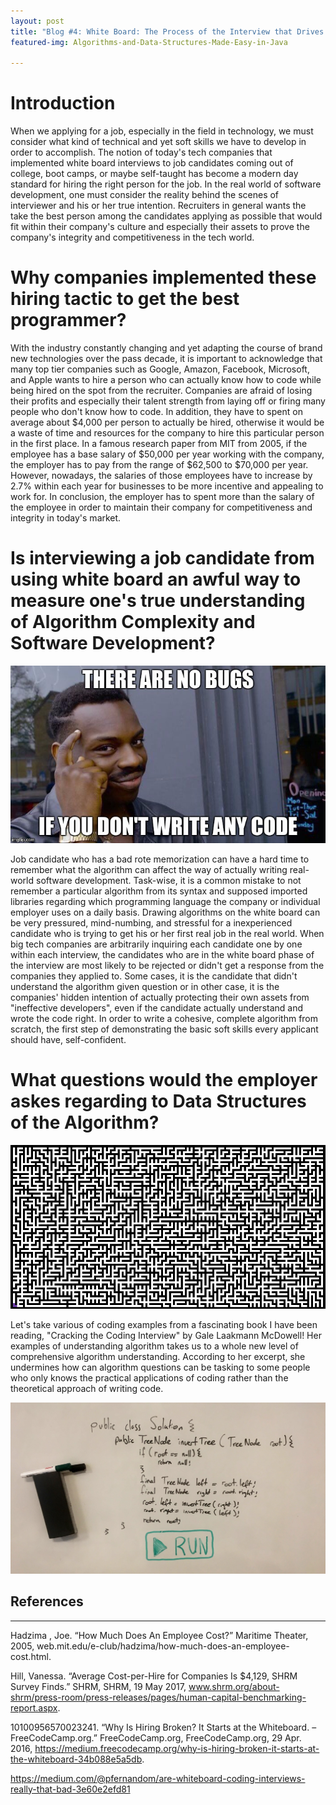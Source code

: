 ```yaml
---
layout: post
title: "Blog #4: White Board: The Process of the Interview that Drives People' Insane."
featured-img: Algorithms-and-Data-Structures-Made-Easy-in-Java

---
```


# Introduction

When we applying for a job, especially in the field in technology, we must consider what kind of technical and yet soft skills we have to develop in order to accomplish. The notion of today's tech companies that implemented white board interviews to job candidates coming out of college, boot camps, or maybe self-taught has become a modern day standard for hiring the right person for the job. In the real world of software development, one must consider the reality behind the scenes of interviewer and his or her true intention. Recruiters in general wants the take the best person among the candidates applying as possible that would fit within their company's culture and especially their assets to prove the company's integrity and competitiveness in the tech world.

# Why companies implemented these hiring tactic to get the best programmer?

With the industry constantly changing and yet adapting the course of brand new technologies over the pass decade, it is important to acknowledge that many top tier companies such as Google, Amazon, Facebook, Microsoft, and Apple wants to hire a person who can actually know how to code while being hired on the spot from the recruiter. Companies are afraid of losing their profits and especially their talent strength from laying off or firing many people who don't know how to code. In addition, they have to spent on average about $4,000 per person to actually be hired, otherwise it would be a waste of time and resources for the company to hire this particular person in the first place. In a famous research paper from MIT from 2005, if the employee has a base salary of $50,000 per year working with the company, the employer has to pay from the range of $62,500 to $70,000 per year. However, nowadays, the salaries of those employees have to increase by 2.7% within each year for businesses to be more incentive and appealing to work for. In conclusion, the employer has to spent more than the salary of the employee in order to maintain their company for competitiveness and integrity in today's market.

# Is interviewing a job candidate from using white board an awful way to measure one's true understanding of Algorithm Complexity and Software Development?

![image](/assets/img/1_TtFMYdyRH6fR98WwMLjYLQ.jpeg)

Job candidate who has a bad rote memorization can have a hard time to remember what the algorithm can affect the way of actually writing real-world software development. Task-wise, it is a common mistake to not remember a particular algorithm from its syntax and supposed imported libraries regarding which programming language the company or individual employer uses on a daily basis. Drawing algorithms on the white board can be very pressured, mind-numbing, and stressful for a inexperienced candidate who is trying to get his or her first real job in the real world. When big tech companies are arbitrarily inquiring each candidate one by one within each interview, the candidates who are in the white board phase of the interview are most likely to be rejected or didn't get a response from the companies they applied to. Some cases, it is the candidate that didn't understand the algorithm given question or in other case, it is the companies' hidden intention of actually protecting their own assets from "ineffective developers", even if the candidate actually understand and wrote the code right. In order to write a cohesive, complete algorithm from scratch, the first step of demonstrating the basic soft skills every applicant should have, self-confident.

# What questions would the employer askes regarding to Data Structures of the Algorithm?
![image](/assets/img/source.gif)

Let's take various of coding examples from a fascinating book I have been reading, "Cracking the Coding Interview" by Gale Laakmann McDowell! Her examples of understanding algorithm takes us to a whole new level of comprehensive algorithm understanding. According to her excerpt, she undermines how can algorithm questions can be tasking to some people who only knows the practical applications of coding rather than the theoretical approach of writing code.



![image](/assets/img/1_3wn7FLjhZ3aynRQyTdDD4Q.jpeg)














## References
---
Hadzima , Joe. “How Much Does An Employee Cost?” Maritime Theater, 2005, web.mit.edu/e-club/hadzima/how-much-does-an-employee-cost.html.

Hill, Vanessa. “Average Cost-per-Hire for Companies Is $4,129, SHRM Survey Finds.” SHRM, SHRM, 19 May 2017, www.shrm.org/about-shrm/press-room/press-releases/pages/human-capital-benchmarking-report.aspx.

10100956570023241. “Why Is Hiring Broken? It Starts at the Whiteboard. – FreeCodeCamp.org.” FreeCodeCamp.org, FreeCodeCamp.org, 29 Apr. 2016, https://medium.freecodecamp.org/why-is-hiring-broken-it-starts-at-the-whiteboard-34b088e5a5db.

https://medium.com/@pfernandom/are-whiteboard-coding-interviews-really-that-bad-3e60e2efd81
